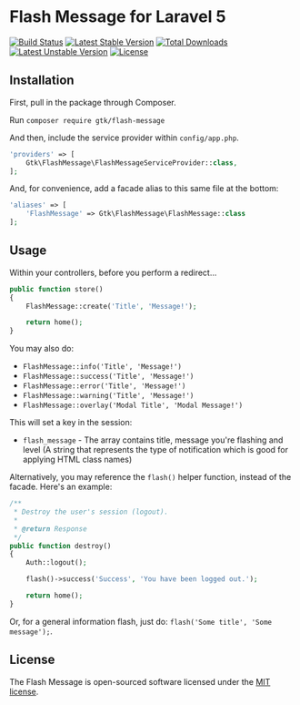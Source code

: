 # Flash Message for Laravel 5

[![Build Status](https://travis-ci.org/cuonggt/flash-message.svg?branch=master)](https://travis-ci.org/cuonggt/flash-message)
[![Latest Stable Version](https://poser.pugx.org/gtk/flash-message/v/stable)](https://packagist.org/packages/gtk/flash-message)
[![Total Downloads](https://poser.pugx.org/gtk/flash-message/downloads)](https://packagist.org/packages/gtk/flash-message)
[![Latest Unstable Version](https://poser.pugx.org/gtk/flash-message/v/unstable)](https://packagist.org/packages/gtk/flash-message)
[![License](https://poser.pugx.org/gtk/flash-message/license)](https://packagist.org/packages/gtk/flash-message)

## Installation

First, pull in the package through Composer.

Run `composer require gtk/flash-message`

And then, include the service provider within `config/app.php`.

```php
'providers' => [
    Gtk\FlashMessage\FlashMessageServiceProvider::class,
];
```

And, for convenience, add a facade alias to this same file at the bottom:

```php
'aliases' => [
    'FlashMessage' => Gtk\FlashMessage\FlashMessage::class
];
```

## Usage

Within your controllers, before you perform a redirect...

```php
public function store()
{
    FlashMessage::create('Title', 'Message!');

    return home();
}
```

You may also do:

- `FlashMessage::info('Title', 'Message!')`
- `FlashMessage::success('Title', 'Message!')`
- `FlashMessage::error('Title', 'Message!')`
- `FlashMessage::warning('Title', 'Message!')`
- `FlashMessage::overlay('Modal Title', 'Modal Message!')`

This will set a key in the session:

- `flash_message` - The array contains title, message you're flashing and level (A string that represents the type of notification which is good for applying HTML class names)

Alternatively, you may reference the `flash()` helper function, instead of the facade. Here's an example:

```php
/**
 * Destroy the user's session (logout).
 *
 * @return Response
 */
public function destroy()
{
    Auth::logout();

    flash()->success('Success', 'You have been logged out.');

    return home();
}
```

Or, for a general information flash, just do: `flash('Some title', 'Some message');`.

## License

The Flash Message is open-sourced software licensed under the [MIT license](http://opensource.org/licenses/MIT).
